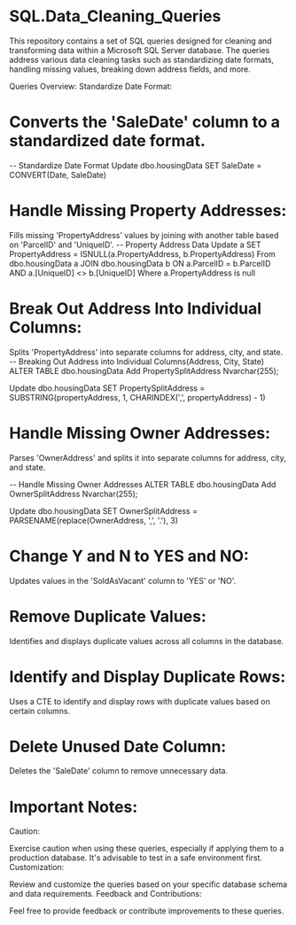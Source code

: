 # SQL.Data_Cleaning_Queries
This repository contains a set of SQL queries designed for cleaning and transforming data within a Microsoft SQL Server database. 
The queries address various data cleaning tasks such as standardizing date formats, handling missing values, breaking down address fields, and more.

Queries Overview:
Standardize Date Format:

# Converts the 'SaleDate' column to a standardized date format.
-- Standardize Date Format
Update dbo.housingData
SET SaleDate = CONVERT(Date, SaleDate)
# Handle Missing Property Addresses:

Fills missing 'PropertyAddress' values by joining with another table based on 'ParcelID' and 'UniqueID'.
-- Property Address Data
Update a
SET PropertyAddress = ISNULL(a.PropertyAddress, b.PropertyAddress)
From dbo.housingData a
JOIN dbo.housingData b ON a.ParcelID = b.ParcelID AND a.[UniqueID] <> b.[UniqueID]
Where a.PropertyAddress is null

# Break Out Address Into Individual Columns:

Splits 'PropertyAddress' into separate columns for address, city, and state.
-- Breaking Out Address into Individual Columns(Address, City, State)
ALTER TABLE dbo.housingData
Add PropertySplitAddress Nvarchar(255);

Update dbo.housingData
SET PropertySplitAddress = SUBSTRING(propertyAddress, 1, CHARINDEX(',', propertyAddress) - 1)

# Handle Missing Owner Addresses:

Parses 'OwnerAddress' and splits it into separate columns for address, city, and state.

-- Handle Missing Owner Addresses
ALTER TABLE dbo.housingData
Add OwnerSplitAddress Nvarchar(255);

Update dbo.housingData
SET OwnerSplitAddress = PARSENAME(replace(OwnerAddress, ',', '.'), 3)

# Change Y and N to YES and NO:

Updates values in the 'SoldAsVacant' column to 'YES' or 'NO'.

# Remove Duplicate Values:

Identifies and displays duplicate values across all columns in the database.

# Identify and Display Duplicate Rows:

Uses a CTE to identify and display rows with duplicate values based on certain columns.

# Delete Unused Date Column:

Deletes the 'SaleDate' column to remove unnecessary data.


# Important Notes:
Caution:

Exercise caution when using these queries, especially if applying them to a production database. It's advisable to test in a safe environment first.
Customization:

Review and customize the queries based on your specific database schema and data requirements.
Feedback and Contributions:

Feel free to provide feedback or contribute improvements to these queries.

